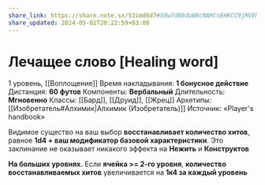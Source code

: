 ```yaml
---
share_link: https://share.note.sx/53imd6d7#S0w7d89duW8cNARCnEHKCC9jMVEMCN+k99aKSxdHnbY
share_updated: 2024-05-02T20:22:59+03:00
---
```

# Лечащее слово [Healing word]
1 уровень, [[Воплощение]]
Время накладывания: **1 бонусное действие**
Дистанция: **60 футов**
Компоненты: **Вербальный**
Длительность: **Мгновенно**
Классы: [[Бард]], [[Друид]], [[Жрец]]
Архетипы: [[Изобретатель#Алхимик|Алхимик (Изобретатель)]]
Источник: «Player's handbook»

Видимое существо на ваш выбор **восстанавливает количество хитов**, равное **1d4 + ваш модификатор базовой характеристики**. Это заклинание не оказывает никакого эффекта на **Нежить** и **Конструктов**

**На больших уровнях.** Если **ячейка >= 2-го уровня**, **количество восстанавливаемых хитов** увеличивается на **1к4 за каждый уровень**